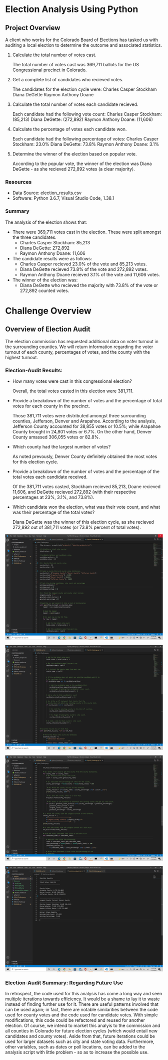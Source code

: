 # Election Analysis Using Python

## Project Overview 
A client who works for the Colorado Board of Elections has tasked us with auditing a local election to determine the outcome and associated statistics.

1. Calculate the total number of votes cast. 

    The total number of votes cast was 369,711 ballots for the US Congressional precinct in Colorado.

2. Get a complete list of candidates who recieved votes.

    The candidates for the election cycle were:
    Charles Casper Stockham
    Diana DeGette
    Raymon Anthony Doane

3. Calculate the total number of votes each candidate recieved. 

    Each candidate had the following vote count:
    Charles Casper Stockham: (85,213)
    Diana DeGette: (272,892)
    Raymon Anthony Doane: (11,606)

4. Calculate the percentage of votes each candidate won.

    Each candidate had the following percentage of votes:
    Charles Casper Stockham: 23.0% 
    Diana DeGette: 73.8% 
    Raymon Anthony Doane: 3.1% 

5. Determine the winner of the election based on popular vote.

    According to the popular vote, the winner of the election was Diana DeGette - as she recieved 272,892 votes (a clear majority).

### Resources 
- Data Source: election_results.csv
- Software: Python 3.6.7, Visual Studio Code, 1.38.1

### Summary 
The analysis of the election shows that:
- There were 369,711 votes cast in the election. These were split amongst the three candidates.
    - Charles Casper Stockham: 85,213
    - Diana DeGette: 272,892
    - Raymon Anthony Doane: 11,606
- The candidate results were as follows:
    - Charles Casper recieved 23.0% of the vote and 85,213 votes. 
    - Diana DeGette recieved 73.8% of the vote and 272,892 votes. 
    - Raymon Anthony Doane recieved 3.1% of the vote and 11,606 votes.
- The winner of the election was:
    - Diana DeGette who recieved the majority with 73.8% of the vote or 272,892 counted votes.



# Challenge Overview 

## Overview of Election Audit
The election commission has requested additional data on voter turnout in the surrounding counties. We will return information regarding the voter turnout of each county, percentages of votes, and the county with the highest turnout. 

### Election-Audit Results:
- How many votes were cast in this congressional election?

    Overall, the total votes casted in this election were 381,711.

- Provide a breakdown of the number of votes and    the percentage of total votes for each county in the precinct.

    Those 381,711 votes were distributed amongst three surrounding counties, Jefferson, Denver and Arapahoe. According to the analysis, Jefferson County accounted for 38,855 votes or 10.5%; while Arapahoe County brought in 24,801 votes or 6.7%. On the other hand, Denver County amassed 306,055 votes or 82.8%.

- Which county had the largest number of votes?

    As noted prevously, Denver County definitely obtained the most votes for this election cycle.

- Provide a breakdown of the number of votes and the percentage of the total votes each candidate received.

    Of the 381,711 votes casted, Stockham recieved 85,213, Doane recieved 11,606, and DeGette recieved 272,892 (with their respective percentages at 23%, 3.1%, and 73.8%).

- Which candidate won the election, what was their vote count, and what was their percentage of the total votes?

    Diana DeGette was the winner of this election cycle, as she recieved 272,892 out of 381,711 votes (or 73.8% percent of total votes).


![First_segment](https://github.com/JV348/Election_Analysis/blob/3b461b83bb2548a4eb7385f5f617f6af479691b7/Resources/1_2.png)

![Second_segment](https://github.com/JV348/Election_Analysis/blob/3b461b83bb2548a4eb7385f5f617f6af479691b7/Resources/3_5.png)

![Third_segment](https://github.com/JV348/Election_Analysis/blob/3b461b83bb2548a4eb7385f5f617f6af479691b7/Resources/6_8.png)

![Election_analysis](https://github.com/JV348/Election_Analysis/blob/3b461b83bb2548a4eb7385f5f617f6af479691b7/Resources/election_analysis.png)


### Election-Audit Summary: Regarding Future Use
In retrospect, the code used for this analysis has come a long way and seen multiple iterations towards efficiency. It would be a shame to lay it to waste instead of finding further use for it. There are useful patterns involved that can be used again; in fact, there are notable similarities between the code used for county votes and the code used for candidate votes. 
With simple modifications, this code could be refactored and reused for another election. Of course, we intend to market this analyis to the commission and all counties in Colorado for future election cycles (which would entail new candidates and county votes). Aside from that, future iterations could be used for larger datasets such as city and state voting data. Furthermore, other variables, such as dates or poll locations, can be added to the analysis script with little problem - so as to increase the possible use.  

